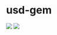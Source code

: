 # usd-gem

<img src="https://yuml.me/diagram/scruffy/class/[SDM%20REST-API{bg:red}]<->[usd-gem{bg:green}]<->[rusdc{bg:orange}],[ruby-script{bg:orange}]<->[usd-gem],[sinatra%20web-app{bg:orange}]<->[usd-gem],[bash commands]<->[rusdc],[shell-scripts]<->[rusdc],[import]->[ruby-script],[ruby-script]->[export],[reports]<-[sinatra%20web-app]<-[drop datafiles/emails/create objects]">


<img src="https://yuml.me/diagram/scruffy/class/[SDM%20REST-API%7Bbg:red%7D]%3C-%3E[usd-gem%7Bbg:green%7D]%3C-%3E[rusdc%7Bbg:green%7D],[ruby-script%7Bbg:blue%7D]%3C-%3E[usd-gem],[sinatra%20web-app%7Bbg:blue%7D]%3C-%3E[usd-gem],[bash%20commands]%3C-%3E[rusdc],[shell-scripts]%3C-%3E[rusdc],[import]-%3E[ruby-script],[ruby-script]-%3E[export],[reports]%3C-[sinatra%20web-app]%3C-[drop%20datafiles/emails/create%20objects],[import]-%3E[rusdc],[export]%3C-[rusdc],[sinatra%20web-app]-%3E[export]">

